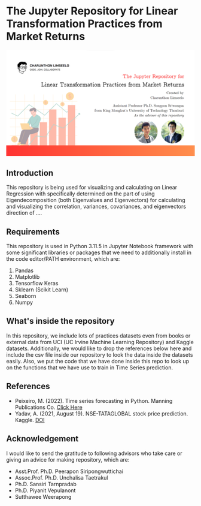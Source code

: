 # The Jupyter Repository for Linear Transformation Practices from Market Returns

![](banner.png)

## Introduction

This repository is being used for visualizing and calculating on Linear Regression with specifically determined on the part of using Eigendecomposition (both Eigenvalues and Eigenvectors) for calculating and visualizing the correlation, variances, covariances, and eigenvectors direction of ....

## Requirements

This repository is used in Python 3.11.5 in Jupyter Notebook framework with some significant libraries or packages that we need to additionally install in the code editor/PATH environment, which are:
1. Pandas
2. Matplotlib
3. Tensorflow Keras
4. Sklearn (Scikit Learn)
5. Seaborn
6. Numpy

## What's inside the repository

In this repository, we include lots of practices datasets even from books or external data from UCI (UC Irvine Machine Learning Repository) and Kaggle datasets. Additionally, we would like to drop the references below here and include the csv file inside our repository to look the data inside the datasets easily. Also, we put the code that we have done inside this repo to look up on the functions that we have use to train in Time Series prediction.

## References
* Peixeiro, M. (2022). Time series forecasting in Python. Manning Publications Co. [Click Here](https://www.oreilly.com/library/view/time-series-forecasting/9781617299889/)
* Yadav, A. (2021, August 19). NSE-TATAGLOBAL stock price prediction. Kaggle. [DOI](https://www.kaggle.com/code/ankiii07/nse-tataglobal-stock-price-prediction)

## Acknowledgement
I would like to send the gratitude to following advisors who take care or giving an advice for making repository, which are:
- Asst.Prof. Ph.D. Peerapon Siripongwuttichai
- Assoc.Prof. Ph.D. Unchalisa Taetrakul
- Ph.D. Sansiri Tarnpradab
- Ph.D. Piyanit Vepulanont
- Sutthawee Weerapong
